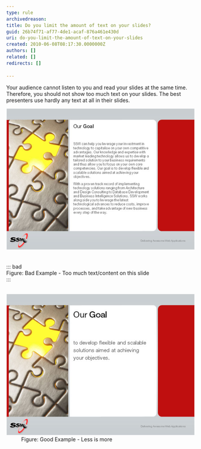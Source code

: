 ```yaml
---
type: rule
archivedreason: 
title: Do you limit the amount of text on your slides?
guid: 26b74f71-af77-4de1-acaf-876a461e430d
uri: do-you-limit-the-amount-of-text-on-your-slides
created: 2010-06-08T08:17:30.0000000Z
authors: []
related: []
redirects: []

---
```


Your audience cannot listen to you and read your slides at the same time. Therefore, you should not show too much text on your slides. The best presenters use hardly any text at all in their slides.  
<!--endintro-->
<dl>    <dt><img class="ms-rteCustom-ImageArea" alt="Too much text-content in one single slide" src="BadLessText.jpg"> </dt>
    <br><br>::: bad<br>Figure: Bad Example - Too much text/content on this slide<br>:::<br><br></dl><dl>    <dt><img class="ms-rteCustom-ImageArea" src="GoodLessText.jpg" alt=""> </dt>
    <dd class="ms-rteCustom-FigureGood">Figure: Good Example - Less is more</dd></dl>
